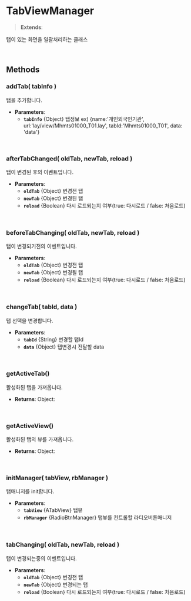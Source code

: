 # TabViewManager
> **Extends**: 

탭이 있는 화면을 일괄처리하는 클래스

<br/>

## Methods

### addTab( tabInfo )

탭을 추가합니다.

* **Parameters**: 
	* **`tabInfo`** {Object} 탭정보 ex) {name:'개인외국인기관', url:'lay/view/Mhmts01000_T01.lay', tabId:'Mhmts01000_T01', data: 'data'}

<br/>

### afterTabChanged( oldTab, newTab, reload )

탭이 변경된 후의 이벤트입니다.

* **Parameters**: 
	* **`oldTab`** {Object} 변경전 탭
	* **`newTab`** {Object} 변경된 탭
	* **`reload`** {Boolean} 다시 로드되는지 여부(true: 다시로드 / false: 처음로드)

<br/>

### beforeTabChanging( oldTab, newTab, reload )

탭이 변경되기전의 이벤트입니다.

* **Parameters**: 
	* **`oldTab`** {Object} 변경전 탭
	* **`newTab`** {Object} 변경될 탭
	* **`reload`** {Boolean} 다시 로드되는지 여부(true: 다시로드 / false: 처음로드)

<br/>

### changeTab( tabId, data )

탭 선택을 변경합니다.

* **Parameters**: 
	* **`tabId`** {String} 변경할 탭Id
	* **`data`** {Object} 탭변경시 전달할 data

<br/>

### getActiveTab()

활성화된 탭을 가져옵니다.

* **Returns**: Object:

<br/>

### getActiveView()

활성화된 탭의 뷰를 가져옵니다.

* **Returns**: Object:

<br/>

### initManager( tabView, rbManager )

탭매니저를 init합니다.

* **Parameters**: 
	* **`tabView`** {ATabView} 탭뷰
	* **`rbManager`** {RadioBtnManager} 탭뷰를 컨트롤할 라디오버튼매니저

<br/>

### tabChanging( oldTab, newTab, reload )

탭이 변경되는중의 이벤트입니다.

* **Parameters**: 
	* **`oldTab`** {Object} 변경전 탭
	* **`newTab`** {Object} 변경되는 탭
	* **`reload`** {Boolean} 다시 로드되는지 여부(true: 다시로드 / false: 처음로드)

<br/>
<br/>
